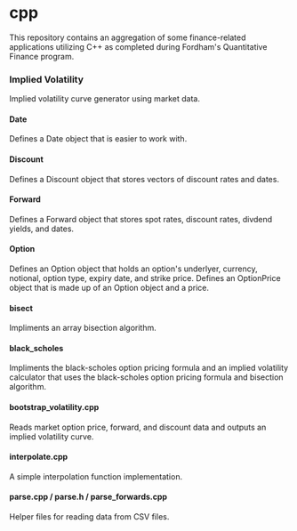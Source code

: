 # cpp

This repository contains an aggregation of some finance-related applications utilizing C++ as completed during Fordham's Quantitative Finance program.

### Implied Volatility
Implied volatility curve generator using market data.
#### Date
Defines a Date object that is easier to work with.
#### Discount
Defines a Discount object that stores vectors of discount rates and dates.
#### Forward
Defines a Forward object that stores spot rates, discount rates, divdend yields, and dates.
#### Option
Defines an Option object that holds an option's underlyer, currency, notional, option type, expiry date, and strike price.
Defines an OptionPrice object that is made up of an Option object and a price.
#### bisect
Impliments an array bisection algorithm.
#### black_scholes
Impliments the black-scholes option pricing formula and an implied volatility calculator that uses the black-scholes option pricing formula and bisection algorithm.
#### bootstrap_volatility.cpp
Reads market option price, forward, and discount data and outputs an implied volatility curve.
#### interpolate.cpp
A simple interpolation function implementation.
#### parse.cpp / parse.h / parse_forwards.cpp
Helper files for reading data from CSV files.
